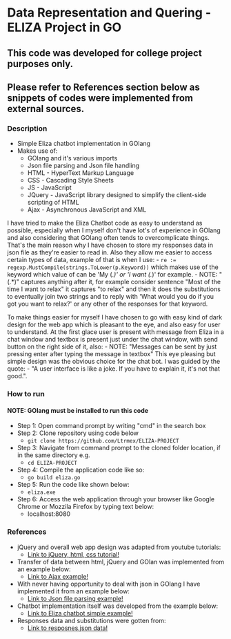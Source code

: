 # Data Representation and Quering - ELIZA Project in GO

## This code was developed for college project purposes only.
## Please refer to References section below as snippets of codes were implemented from external sources.

### Description
- Simple Eliza chatbot implementation in GOlang 
- Makes use of:
	- GOlang and it's various imports
	- Json file parsing and Json file handling
	- HTML - HyperText Markup Language
	- CSS - Cascading Style Sheets
	- JS - JavaScript
	- JQuery - JavaScript library designed to simplify the client-side scripting of HTML
	- Ajax - Asynchronous JavaScript and XML

I have tried to make the Eliza Chatbot code as easy to understand as possible, especially when I myself don't have lot's of 
experience in GOlang and also considering that GOlang often tends to overcomplicate things. That's the main reason why
I have chosen to store my responses data in json file as they're easier to read in. Also they allow me easier to access certain
types of data, example of that is when I use:
	- `re := regexp.MustCompile(strings.ToLower(p.Keyword))`
which makes use of the keyword which value of can be 'My (.*)' or 'I want (.*)' for example. 
	- NOTE: "(.*)" captures anything after it, for example consider sentence "Most of the time I want to relax"
	it captures "to relax" and then it does the substitutions to eventually join two strings and to reply 
	with 'What would you do if you got you want to relax?' or any other of the responses for that keyword.

To make things easier for myself I have chosen to go with easy kind of dark design for the web app which is pleasant to the eye, and
also easy for user to understand. At the first glace user is present with message from Eliza in a chat window and textbox is 
present just under the chat window, with send button on the right side of it, also:
	- NOTE: "Messages can be sent by just pressing enter after typing the message in textbox"
 This eye pleasing but simple design was the obvious choice for the chat bot. I was guided by the quote:
	- "A user interface is like a joke. If you have to explain it, it's not that good.".

###	How to run
#### NOTE: GOlang must be installed to run this code
- Step 1: Open command prompt by writing "cmd" in the search box
- Step 2: Clone repository using code below
	- `git clone https://github.com/Ltrmex/ELIZA-PROJECT`
- Step 3: Navigate from command prompt to the cloned folder location, if in the same directory e.g.
	- `cd ELIZA-PROJECT`
- Step 4: Compile the application code like so:
	- `go build eliza.go`
- Step 5: Run the code like shown below:
	- `eliza.exe`
- Step 6: Access the web application through your browser like Google Chrome or Mozzila Firefox by typing text below:
	- localhost:8080

### References
- jQuery and overall web app design was adapted from youtube tutorials:
	- [Link to jQuery, html, css tutorial!](https://www.youtube.com/playlist?list=PLHPcpp4e3JVpXbtgyD-k-nCmwpbbMIHOh)
- Transfer of data between html, jQuery and GOlan was implemented from an example below:
	- [Link to Ajax example!](https://www.socketloop.com/tutorials/golang-jquery-ajax-post-data-to-server-and-send-data-back-to-client-example)
- With never having opportunity to deal with json in GOlang I have implemented it from an example below:
	- [Link to Json file parsing example!](https://www.chazzuka.com/2015/03/load-parse-json-file-golang/)
- Chatbot implementation itself was developed from the example below:
	- [Link to Eliza chatbot simple example!](https://gist.github.com/chatton/c4328ed03eef086306ac052b89fb9797)
- Responses data and substitutions were gotten from:
	- [Link to resposnes.json data!](https://www.smallsurething.com/implementing-the-famous-eliza-chatbot-in-python/)